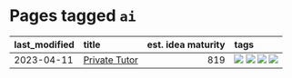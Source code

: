 # Pages tagged `ai`

|last_modified|title|est. idea maturity|tags
|:---|:---|---:|:---|
|2023-04-11|[Private Tutor](../private_tutor.md)|819|[![](https://img.shields.io/badge/tag-ai-35d2ce)](../tags/ai.md) [![](https://img.shields.io/badge/tag-discussion-8e95e2)](../tags/discussion.md) [![](https://img.shields.io/badge/tag-education-be4650)](../tags/education.md) [![](https://img.shields.io/badge/tag-startup-3f3dc3)](../tags/startup.md)|